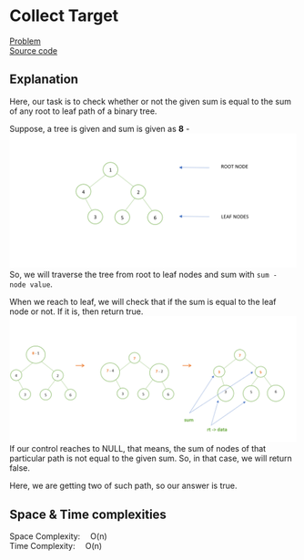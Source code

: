 # Collect Target

[Problem](https://github.com/dscnsec/DSC-NSEC-Algorithms/blob/master/6.%20Binary%20Tree/collect_target/collect_target.md)  
[Source code](https://github.com/dscnsec/DSC-NSEC-Algorithms/blob/master/6.%20Binary%20Tree/collect_target/%5BCPP%5Dcollect_target_csubhradipta.cpp)

## Explanation

Here, our task is to check whether or not the given sum is equal to the sum of any root to leaf path of a binary tree.

Suppose, a tree is given and sum is given as **8** -
![btree1](images/btree1.png)
So, we will traverse the tree from root to leaf nodes and sum with ``sum - node value``.

When we reach to leaf, we will check that if the sum is equal to the leaf node or not. If it is, then return true.
![btree2](images/btree2.png)
If our control reaches to NULL, that means, the sum of nodes of that particular path is not equal to the given sum.
So, in that case, we will return false.  

Here, we are getting two of such path, so our answer is true.



## Space & Time complexities

Space Complexity:  O(n)  
Time Complexity:  O(n)